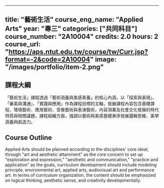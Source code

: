 
---
title: "藝術生活"
course_eng_name: "Applied Arts"
year: "專三"
categories: ["共同科目"]
course_number: "2A10004"
credits: 2.0
hours: 2
course_url: "https://aps.ntut.edu.tw/course/tw/Curr.jsp?format=-2&code=2A10004"
image: "/images/portfolio/item-2.png"
---

## 課程大綱

「藝術生活」課程透過「藝術涵養與美感素養」的核心內涵，以「探索與表現」、「審美與溝通」、「實踐與應用」作為課程目標的主軸，發展課程內容包含基礎課程、環境藝術、應用藝術、音像藝術與表演藝術，內容須兼及社會文化發展的時代特質與相關議題，課程組織方面，強調以藝術與美感基礎漸序發展邏輯思維、美學涵養與創造力。

## Course Outline

Applied Arts should be planned according to the disciplines' core ideal; through "art and aesthetic attainment" as the core concern to set up "exploration and expression," "aesthetic and communication," "practice and application" as the goals, curriculum development should include modeling principle, environmental art, applied arts, audiovisual art and performance art. In terms of curriculum organization, the content should be emphasized on logical thinking, aesthetic sense, and creativity developmentally.
